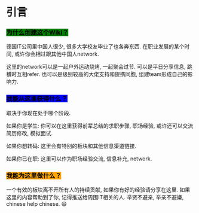 # 引言

### <mark style="background-color:green;">**为什么创建这个Wiki？**</mark>

德国IT公司里中国人很少, 很多大学校友毕业了也各奔东西. 在职业发展的某个时间, 或许你会相过跟其他中国人network.

这里的network可以是一起户外运动烧烤, 一起聚会过节. 可以是平日分享信息, 跳槽时互相refer. 也可以是级别较高的大佬支持和提携同胞, 组建team形成自己的影响力.

### <mark style="background-color:blue;">**我能从这里获得什么？**</mark>

取决于你现在处于哪个阶段.

如果你是学生: 你可以在这里获得前辈总结的求职步骤, 职场经验, 或许还可以交流简历修改, 模拟面试.

如果你想转码: 这里会有特别的板块和其他信息渠道链接.

如果你已在职: 这里可以作为职场经验交流, 信息补充, network.

### <mark style="background-color:orange;">我能为这里做什么？</mark>

一个有效的板块离不开所有人的持续贡献, 如果你有好的经验请分享在这里. 如果这里的内容帮助到了你, 记得推送给周围IT相关的人. 举贤不避亲, 举亲不避嫌, chinese help chinese. :smile:
